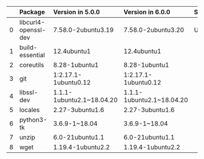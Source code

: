 <!-- markdown-link-check-disable -->

|    | Package              | Version in 5.0.0          | Version in 6.0.0          | Status   |
|---:|:---------------------|:--------------------------|:--------------------------|:---------|
|  0 | libcurl4-openssl-dev | 7.58.0-2ubuntu3.19        | 7.58.0-2ubuntu3.20        | UPDATED  |
|  1 | build-essential      | 12.4ubuntu1               | 12.4ubuntu1               |          |
|  2 | coreutils            | 8.28-1ubuntu1             | 8.28-1ubuntu1             |          |
|  3 | git                  | 1:2.17.1-1ubuntu0.12      | 1:2.17.1-1ubuntu0.12      |          |
|  4 | libssl-dev           | 1.1.1-1ubuntu2.1~18.04.20 | 1.1.1-1ubuntu2.1~18.04.20 |          |
|  5 | locales              | 2.27-3ubuntu1.6           | 2.27-3ubuntu1.6           |          |
|  6 | python3-tk           | 3.6.9-1~18.04             | 3.6.9-1~18.04             |          |
|  7 | unzip                | 6.0-21ubuntu1.1           | 6.0-21ubuntu1.1           |          |
|  8 | wget                 | 1.19.4-1ubuntu2.2         | 1.19.4-1ubuntu2.2         |          |